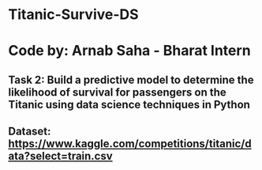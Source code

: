 # Titanic-Survive-DS
# **Code by: Arnab Saha - Bharat Intern**
## **Task 2:** Build a predictive model to determine the likelihood of survival for passengers on the Titanic using data science techniques in Python
## **Dataset:** https://www.kaggle.com/competitions/titanic/data?select=train.csv

